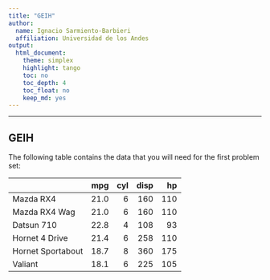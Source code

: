 ```yaml
---
title: "GEIH"
author:
  name: Ignacio Sarmiento-Barbieri
  affiliation: Universidad de los Andes
output:
  html_document:
    theme: simplex
    highlight: tango
    toc: no
    toc_depth: 4
    toc_float: no
    keep_md: yes
---
```

---



## GEIH

The following table contains the data that you will need for the first problem set:


|                  |  mpg| cyl| disp|  hp|
|:-----------------|----:|---:|----:|---:|
|Mazda RX4         | 21.0|   6|  160| 110|
|Mazda RX4 Wag     | 21.0|   6|  160| 110|
|Datsun 710        | 22.8|   4|  108|  93|
|Hornet 4 Drive    | 21.4|   6|  258| 110|
|Hornet Sportabout | 18.7|   8|  360| 175|
|Valiant           | 18.1|   6|  225| 105|
